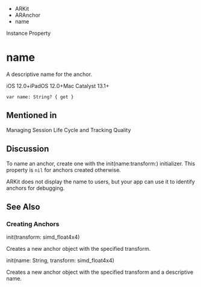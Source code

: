 

- ARKit
- ARAnchor
-  name 

Instance Property

# name

A descriptive name for the anchor.

iOS 12.0+iPadOS 12.0+Mac Catalyst 13.1+

``` source
var name: String? { get }
```

## Mentioned in 

Managing Session Life Cycle and Tracking Quality

## Discussion

To name an anchor, create one with the init(name:transform:) initializer. This property is `nil` for anchors created otherwise.

ARKit does not display the name to users, but your app can use it to identify anchors for debugging.

## See Also

### Creating Anchors

init(transform: simd_float4x4)

Creates a new anchor object with the specified transform.

init(name: String, transform: simd_float4x4)

Creates a new anchor object with the specified transform and a descriptive name.

